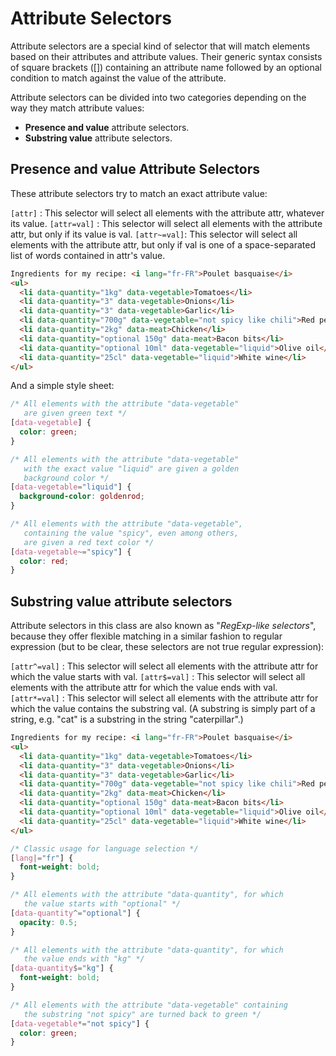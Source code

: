 # Attribute Selectors

Attribute selectors are a special kind of selector that will match elements based on their attributes and attribute values. Their generic syntax consists of square brackets ([]) containing an attribute name followed by an optional condition to match against the value of the attribute.

Attribute selectors can be divided into two categories depending on the way they match attribute values:

- **Presence and value** attribute selectors.
- **Substring value** attribute selectors.

## Presence and value Attribute Selectors

These attribute selectors try to match an exact attribute value:

`[attr]` : This selector will select all elements with the attribute attr, whatever its value.
`[attr=val]` : This selector will select all elements with the attribute attr, but only if its value is val.
`[attr~=val]`: This selector will select all elements with the attribute attr, but only if  val is one of a space-separated list of words contained in attr's value.

```html
Ingredients for my recipe: <i lang="fr-FR">Poulet basquaise</i>
<ul>
  <li data-quantity="1kg" data-vegetable>Tomatoes</li>
  <li data-quantity="3" data-vegetable>Onions</li>
  <li data-quantity="3" data-vegetable>Garlic</li>
  <li data-quantity="700g" data-vegetable="not spicy like chili">Red pepper</li>
  <li data-quantity="2kg" data-meat>Chicken</li>
  <li data-quantity="optional 150g" data-meat>Bacon bits</li>
  <li data-quantity="optional 10ml" data-vegetable="liquid">Olive oil</li>
  <li data-quantity="25cl" data-vegetable="liquid">White wine</li>
</ul>
```

And a simple style sheet:

```css
/* All elements with the attribute "data-vegetable"
   are given green text */
[data-vegetable] {
  color: green;
}

/* All elements with the attribute "data-vegetable"
   with the exact value "liquid" are given a golden
   background color */
[data-vegetable="liquid"] {
  background-color: goldenrod;
}

/* All elements with the attribute "data-vegetable",
   containing the value "spicy", even among others,
   are given a red text color */
[data-vegetable~="spicy"] {
  color: red;
}
```

## Substring value attribute selectors

Attribute selectors in this class are also known as "*RegExp-like selectors*", because they offer flexible matching in a similar fashion to regular expression (but to be clear, these selectors are not true regular expression):

`[attr^=val]` : This selector will select all elements with the attribute attr for which the value starts with val.
`[attr$=val]` : This selector will select all elements with the attribute attr for which the value ends with val.
`[attr*=val]` : This selector will select all elements with the attribute attr for which the value contains the substring val. (A substring is simply part of a string, e.g. "cat" is a substring in the string "caterpillar".)

```html
Ingredients for my recipe: <i lang="fr-FR">Poulet basquaise</i>
<ul>
  <li data-quantity="1kg" data-vegetable>Tomatoes</li>
  <li data-quantity="3" data-vegetable>Onions</li>
  <li data-quantity="3" data-vegetable>Garlic</li>
  <li data-quantity="700g" data-vegetable="not spicy like chili">Red pepper</li>
  <li data-quantity="2kg" data-meat>Chicken</li>
  <li data-quantity="optional 150g" data-meat>Bacon bits</li>
  <li data-quantity="optional 10ml" data-vegetable="liquid">Olive oil</li>
  <li data-quantity="25cl" data-vegetable="liquid">White wine</li>
</ul>
```

```css
/* Classic usage for language selection */
[lang|="fr"] {
  font-weight: bold;
}

/* All elements with the attribute "data-quantity", for which
   the value starts with "optional" */
[data-quantity^="optional"] {
  opacity: 0.5;
}

/* All elements with the attribute "data-quantity", for which
   the value ends with "kg" */
[data-quantity$="kg"] {
  font-weight: bold;
}

/* All elements with the attribute "data-vegetable" containing
   the substring "not spicy" are turned back to green */
[data-vegetable*="not spicy"] {
  color: green;
}
```